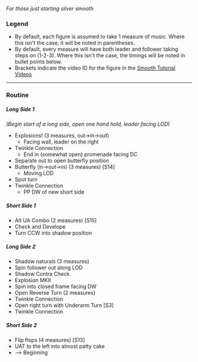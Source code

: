 _For those just starting silver smooth_

### Legend
- By default, each figure is assumed to take 1 measure of music. Where this isn't the case, it will be noted in parentheses.
- By default, every measure will have both leader and follower taking steps on (1-2-3). Where this isn't the case, the timings will be noted in bullet points below.
- Brackets indicate the video ID for the figure in the [Smooth Tutorial Videos](https://drive.google.com/drive/folders/110kbnV_6VQ6RcOZMEzSdXmG-WJdYvz78?fbclid=IwAR0Pmk-Q_KS2I6-_s5oCFf8LB9XVcN54SD1wHGvT6hpwOuxw5ZOs17tigpk)
---

### Routine

##### Long Side 1
_(Begin start of a long side, open one hand hold, leader facing LOD)_
- Explosions! (3 measures, out->in->out)
	- Facing wall, leader on the right
- Twinkle Connection
	- End in (somewhat open) promenade facing DC
- Separate out to open butterfly position
- Butterfly (in->out->in) (3 measures) [S14]
	- Moving LOD
- Spot turn
- Twinkle Connection 
	- PP DW of new short side

##### Short Side 1
- Alt UA Combo (2 measures) [S15]
- Check and Develope
- Turn CCW into shadow position

##### Long Side 2
- Shadow naturals (3 measures)
- Spin follower out along LOD
- Shadow Contra Check
- Explosion MKII
- Spin into closed frame facing DW
- Open Reverse Turn (2 measures)
- Twinkle Connection
- Open right turn with Underarm Turn [S3]
- Twinkle Connection

##### Short Side 2
- Flip flops (4 measures) [S13]
- UAT to the left into almost patty cake
- --> Beginning
